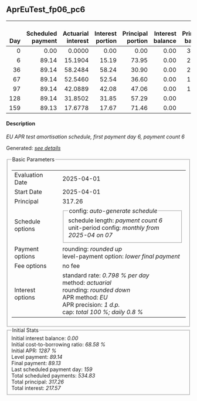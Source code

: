 <h2>AprEuTest_fp06_pc6</h2>
<table>
    <thead style="vertical-align: bottom;">
        <th style="text-align: right;">Day</th>
        <th style="text-align: right;">Scheduled payment</th>
        <th style="text-align: right;">Actuarial interest</th>
        <th style="text-align: right;">Interest portion</th>
        <th style="text-align: right;">Principal portion</th>
        <th style="text-align: right;">Interest balance</th>
        <th style="text-align: right;">Principal balance</th>
        <th style="text-align: right;">Total actuarial interest</th>
        <th style="text-align: right;">Total interest</th>
        <th style="text-align: right;">Total principal</th>
    </thead>
    <tr style="text-align: right;">
        <td class="ci00">0</td>
        <td class="ci01" style="white-space: nowrap;">0.00</td>
        <td class="ci02">0.0000</td>
        <td class="ci03">0.00</td>
        <td class="ci04">0.00</td>
        <td class="ci05">0.00</td>
        <td class="ci06">317.26</td>
        <td class="ci07">0.0000</td>
        <td class="ci08">0.00</td>
        <td class="ci09">0.00</td>
    </tr>
    <tr style="text-align: right;">
        <td class="ci00">6</td>
        <td class="ci01" style="white-space: nowrap;">89.14</td>
        <td class="ci02">15.1904</td>
        <td class="ci03">15.19</td>
        <td class="ci04">73.95</td>
        <td class="ci05">0.00</td>
        <td class="ci06">243.31</td>
        <td class="ci07">15.1904</td>
        <td class="ci08">15.19</td>
        <td class="ci09">73.95</td>
    </tr>
    <tr style="text-align: right;">
        <td class="ci00">36</td>
        <td class="ci01" style="white-space: nowrap;">89.14</td>
        <td class="ci02">58.2484</td>
        <td class="ci03">58.24</td>
        <td class="ci04">30.90</td>
        <td class="ci05">0.00</td>
        <td class="ci06">212.41</td>
        <td class="ci07">73.4388</td>
        <td class="ci08">73.43</td>
        <td class="ci09">104.85</td>
    </tr>
    <tr style="text-align: right;">
        <td class="ci00">67</td>
        <td class="ci01" style="white-space: nowrap;">89.14</td>
        <td class="ci02">52.5460</td>
        <td class="ci03">52.54</td>
        <td class="ci04">36.60</td>
        <td class="ci05">0.00</td>
        <td class="ci06">175.81</td>
        <td class="ci07">125.9848</td>
        <td class="ci08">125.97</td>
        <td class="ci09">141.45</td>
    </tr>
    <tr style="text-align: right;">
        <td class="ci00">97</td>
        <td class="ci01" style="white-space: nowrap;">89.14</td>
        <td class="ci02">42.0889</td>
        <td class="ci03">42.08</td>
        <td class="ci04">47.06</td>
        <td class="ci05">0.00</td>
        <td class="ci06">128.75</td>
        <td class="ci07">168.0737</td>
        <td class="ci08">168.05</td>
        <td class="ci09">188.51</td>
    </tr>
    <tr style="text-align: right;">
        <td class="ci00">128</td>
        <td class="ci01" style="white-space: nowrap;">89.14</td>
        <td class="ci02">31.8502</td>
        <td class="ci03">31.85</td>
        <td class="ci04">57.29</td>
        <td class="ci05">0.00</td>
        <td class="ci06">71.46</td>
        <td class="ci07">199.9239</td>
        <td class="ci08">199.90</td>
        <td class="ci09">245.80</td>
    </tr>
    <tr style="text-align: right;">
        <td class="ci00">159</td>
        <td class="ci01" style="white-space: nowrap;">89.13</td>
        <td class="ci02">17.6778</td>
        <td class="ci03">17.67</td>
        <td class="ci04">71.46</td>
        <td class="ci05">0.00</td>
        <td class="ci06">0.00</td>
        <td class="ci07">217.6017</td>
        <td class="ci08">217.57</td>
        <td class="ci09">317.26</td>
    </tr>
</table>
<h4>Description</h4>
<p><i>EU APR test amortisation schedule, first payment day 6, payment count 6</i></p>
<p>Generated: <i><a href="../GeneratedDate.html">see details</a></i></p>
<fieldset><legend>Basic Parameters</legend>
<table>
    <tr>
        <td>Evaluation Date</td>
        <td>2025-04-01</td>
    </tr>
    <tr>
        <td>Start Date</td>
        <td>2025-04-01</td>
    </tr>
    <tr>
        <td>Principal</td>
        <td>317.26</td>
    </tr>
    <tr>
        <td>Schedule options</td>
        <td>
            <fieldset>
                <legend>config: <i>auto-generate schedule</i></legend>
                <div>schedule length: <i><i>payment count</i> 6</i></div>
                <div>unit-period config: <i>monthly from 2025-04 on 07</i></div>
            </fieldset>
        </td>
    </tr>
    <tr>
        <td>Payment options</td>
        <td>
            <div>
                <div>rounding: <i>rounded up</i></div>
                <div>level-payment option: <i>lower&nbsp;final&nbsp;payment</i></div>
            </div>
        </td>
    </tr>
    <tr>
        <td>Fee options</td>
        <td>no fee
        </td>
    </tr>
    <tr>
        <td>Interest options</td>
        <td>
            <div>
                <div>standard rate: <i>0.798 % per day</i></div>
                <div>method: <i>actuarial</i></div>
                <div>rounding: <i>rounded down</i></div>
                <div>APR method: <i>EU</i></div>
                <div>APR precision: <i>1 d.p.</i></div>
                <div>cap: <i>total 100 %; daily 0.8 %</div>
            </div>
        </td>
    </tr>
</table></fieldset>
<fieldset><legend>Initial Stats</legend>
<div>
    <div>Initial interest balance: <i>0.00</i></div>
    <div>Initial cost-to-borrowing ratio: <i>68.58 %</i></div>
    <div>Initial APR: <i>1287 %</i></div>
    <div>Level payment: <i>89.14</i></div>
    <div>Final payment: <i>89.13</i></div>
    <div>Last scheduled payment day: <i>159</i></div>
    <div>Total scheduled payments: <i>534.83</i></div>
    <div>Total principal: <i>317.26</i></div>
    <div>Total interest: <i>217.57</i></div>
</div></fieldset>